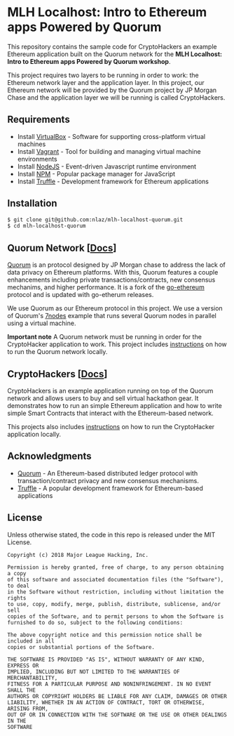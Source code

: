 # MLH Localhost: Intro to Ethereum apps Powered by Quorum

This repository contains the sample code for CryptoHackers an example Ethereum application built on the Quorum network for the **MLH Localhost: Intro to Ethereum apps Powered by Quorum workshop**.

This project requires two layers to be running in order to work: the Ethereum network layer and the application layer. In this project, our Ethereum network will be provided by the Quorum project by JP Morgan Chase and the application layer we will be running is called CryptoHackers.

## Requirements

  * Install [VirtualBox](https://www.virtualbox.org/wiki/Downloads) - Software for supporting cross-platform virtual machines
  * Install [Vagrant](https://www.vagrantup.com/downloads.html) - Tool for building and managing virtual machine environments
  * Install [NodeJS](https://nodejs.org) - Event-driven Javascript runtime environment
  * Install [NPM](https://www.npmjs.com/) - Popular package manager for JavaScript
  * Install [Truffle](http://truffleframework.com/) - Development framework for Ethereum applications

## Installation
```sh
$ git clone git@github.com:nlaz/mlh-localhost-quorum.git
$ cd mlh-localhost-quorum
```

## Quorum Network [[Docs](quorum-network)]
[Quorum](https://github.com/jpmorganchase/quorum) is an protocol designed by JP Morgan chase to address the lack of data privacy on Ethereum platforms. With this, Quorum features a couple enhancements including private transactions/contracts, new consensus mechanims, and higher performance. It is a fork of the [go-ethereum](https://github.com/ethereum/go-ethereum) protocol and is updated with go-etherum releases.

We use Quorum as our Ethereum protocol in this project. We use a version of Quorum's [7nodes](https://github.com/jpmorganchase/quorum-examples/tree/master/examples/7nodes)  example that runs several Quorum nodes in parallel using a virtual machine.

**Important note** A Quorum network must be running in order for the CryptoHacker application to work. This project includes [instructions](quorum-network/README.md) on how to run the Quorum network locally.

## CryptoHackers [[Docs](cryptohackers)]
CryptoHackers is an example application running on top of the Quorum network and allows users to buy and sell virtual hackathon gear. It demonstrates how to run an simple Ethereum application and how to write simple Smart Contracts that interact with the Ethereum-based network.

This projects also includes [instructions](cryptohackers/README.md) on how to run the CryptoHacker application locally.

## Acknowledgments

* [Quorum](https://github.com/jpmorganchase/quorum) - An Ethereum-based distributed ledger protocol with transaction/contract privacy and new consensus mechanisms.
* [Truffle](http://truffleframework.com/) - A popular development framework for Ethereum-based applications

## License

Unless otherwise stated, the code in this repo is released under the MIT
License.

```
Copyright (c) 2018 Major League Hacking, Inc.

Permission is hereby granted, free of charge, to any person obtaining a copy
of this software and associated documentation files (the "Software"), to deal
in the Software without restriction, including without limitation the rights
to use, copy, modify, merge, publish, distribute, sublicense, and/or sell
copies of the Software, and to permit persons to whom the Software is
furnished to do so, subject to the following conditions:

The above copyright notice and this permission notice shall be included in all
copies or substantial portions of the Software.

THE SOFTWARE IS PROVIDED "AS IS", WITHOUT WARRANTY OF ANY KIND, EXPRESS OR
IMPLIED, INCLUDING BUT NOT LIMITED TO THE WARRANTIES OF MERCHANTABILITY,
FITNESS FOR A PARTICULAR PURPOSE AND NONINFRINGEMENT. IN NO EVENT SHALL THE
AUTHORS OR COPYRIGHT HOLDERS BE LIABLE FOR ANY CLAIM, DAMAGES OR OTHER
LIABILITY, WHETHER IN AN ACTION OF CONTRACT, TORT OR OTHERWISE, ARISING FROM,
OUT OF OR IN CONNECTION WITH THE SOFTWARE OR THE USE OR OTHER DEALINGS IN THE
SOFTWARE
```
